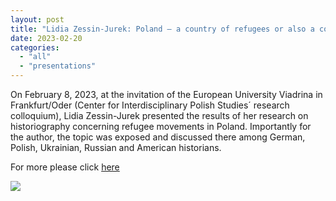 ```yaml
---
layout: post
title: "Lidia Zessin-Jurek: Poland – a country of refugees or also a country of refuge? Historiographical Paradigms of Migration in Poland"
date: 2023-02-20
categories: 
  - "all"
  - "presentations"
---
```


On February 8, 2023, at the invitation of the European University Viadrina in Frankfurt/Oder (Center for Interdisciplinary Polish Studies´ research colloquium), Lidia Zessin-Jurek presented the results of her research on historiography concerning refugee movements in Poland. Importantly for the author, the topic was exposed and discussed there among German, Polish, Ukrainian, Russian and American historians.

For more please click [here](https://www.pol-int.org/pl/wydarzenia/poland-a-country-of-refugees-or-also-a-country-of-refuge-historiographical-paradigms-of-migration-in-poland)

![](../../../../assets/images/csm_ZIP-Logo_5dcedfb272.jpg)
